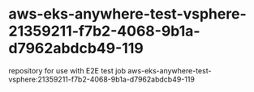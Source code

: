 # aws-eks-anywhere-test-vsphere-21359211-f7b2-4068-9b1a-d7962abdcb49-119
repository for use with E2E test job aws-eks-anywhere-test-vsphere:21359211-f7b2-4068-9b1a-d7962abdcb49-119
